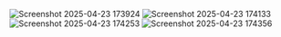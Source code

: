 ![Screenshot 2025-04-23 173924](https://github.com/user-attachments/assets/d0c09265-de6f-4919-912b-f6b19a3cd39d)
![Screenshot 2025-04-23 174133](https://github.com/user-attachments/assets/42e4f81e-3eee-4a4a-adf2-494faf2a3e0a)
![Screenshot 2025-04-23 174253](https://github.com/user-attachments/assets/dac850c6-cf01-4df2-88d6-5a873a5db9cf)
![Screenshot 2025-04-23 174356](https://github.com/user-attachments/assets/da782cbd-5a8d-4432-aea6-bfa24b5ef876)

